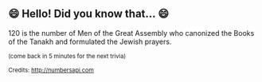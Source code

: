 ## :smile: Hello! Did you know that... :smile:
120 is the number of Men of the Great Assembly who canonized the Books of the Tanakh and formulated the Jewish prayers.

<sup>(come back in 5 minutes for the next trivia)</sup>


<sup>Credits: http://numbersapi.com</sup>
